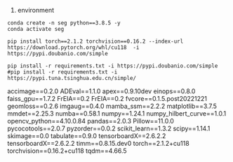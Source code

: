 1. environment
```shell
conda create -n seg python==3.8.5 -y
conda activate seg

pip install torch==2.1.2 torchvision==0.16.2 --index-url https://download.pytorch.org/whl/cu118  -i https://pypi.doubanio.com/simple

pip install -r requirements.txt -i https://pypi.doubanio.com/simple
#pip install -r requirements.txt -i https://pypi.tuna.tsinghua.edu.cn/simple/

```
accimage==0.2.0
ADEval==1.1.0
apex==0.9.10dev
einops==0.8.0
faiss_gpu==1.7.2
FrEIA==0.2
FrEIA==0.2
fvcore==0.1.5.post20221221
geomloss==0.2.6
imgaug==0.4.0
mamba_ssm==2.2.2
matplotlib==3.7.5
mmdet==2.25.3
numba==0.58.1
numpy==1.24.1
numpy_hilbert_curve==1.0.1
opencv_python==4.10.0.84
pandas==2.0.3
Pillow==11.0.0
pycocotools==2.0.7
pyzorder==0.0.2
scikit_learn==1.3.2
scipy==1.14.1
skimage==0.0
tabulate==0.9.0
tensorboardX==2.6.2.2
tensorboardX==2.6.2.2
timm==0.8.15.dev0
torch==2.1.2+cu118
torchvision==0.16.2+cu118
tqdm==4.66.5
